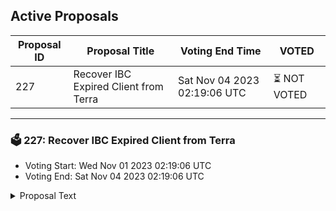 ## Active Proposals

| Proposal ID | Proposal Title | Voting End Time | VOTED |
|-------------|----------------|-----------------|-------|
| 227 | Recover IBC Expired Client from Terra | Sat Nov 04 2023 02:19:06 UTC | ⏳ NOT VOTED |

---

### 🗳 227: Recover IBC Expired Client from Terra
- Voting Start: Wed Nov 01 2023 02:19:06 UTC
- Voting End: Sat Nov 04 2023 02:19:06 UTC

<details>
<summary>Proposal Text</summary>
 
This proposal aims to recover the expired client 07-tendermint-294 belonging to the ICS721 Terra connection and update it to client 07-tendermint-318.
</details>
